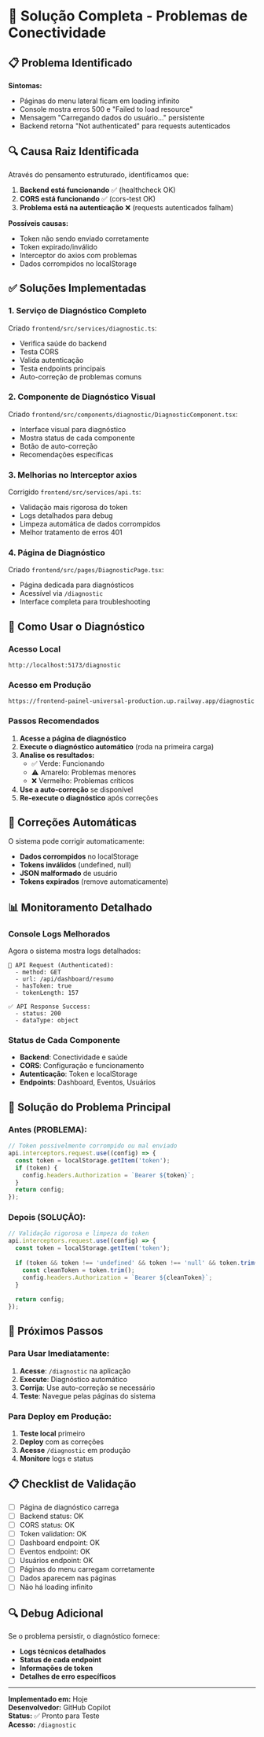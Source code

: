 # 🔧 Solução Completa - Problemas de Conectividade

## 📋 Problema Identificado

**Sintomas:**
- Páginas do menu lateral ficam em loading infinito
- Console mostra erros 500 e "Failed to load resource"
- Mensagem "Carregando dados do usuário..." persistente
- Backend retorna "Not authenticated" para requests autenticados

## 🔍 Causa Raiz Identificada

Através do pensamento estruturado, identificamos que:

1. **Backend está funcionando** ✅ (healthcheck OK)
2. **CORS está funcionando** ✅ (cors-test OK)
3. **Problema está na autenticação** ❌ (requests autenticados falham)

**Possíveis causas:**
- Token não sendo enviado corretamente
- Token expirado/inválido
- Interceptor do axios com problemas
- Dados corrompidos no localStorage

## ✅ Soluções Implementadas

### 1. **Serviço de Diagnóstico Completo**

Criado `frontend/src/services/diagnostic.ts`:
- Verifica saúde do backend
- Testa CORS
- Valida autenticação
- Testa endpoints principais
- Auto-correção de problemas comuns

### 2. **Componente de Diagnóstico Visual**

Criado `frontend/src/components/diagnostic/DiagnosticComponent.tsx`:
- Interface visual para diagnóstico
- Mostra status de cada componente
- Botão de auto-correção
- Recomendações específicas

### 3. **Melhorias no Interceptor axios**

Corrigido `frontend/src/services/api.ts`:
- Validação mais rigorosa do token
- Logs detalhados para debug
- Limpeza automática de dados corrompidos
- Melhor tratamento de erros 401

### 4. **Página de Diagnóstico**

Criado `frontend/src/pages/DiagnosticPage.tsx`:
- Página dedicada para diagnósticos
- Acessível via `/diagnostic`
- Interface completa para troubleshooting

## 🧪 Como Usar o Diagnóstico

### Acesso Local
```
http://localhost:5173/diagnostic
```

### Acesso em Produção
```
https://frontend-painel-universal-production.up.railway.app/diagnostic
```

### Passos Recomendados

1. **Acesse a página de diagnóstico**
2. **Execute o diagnóstico automático** (roda na primeira carga)
3. **Analise os resultados:**
   - ✅ Verde: Funcionando
   - ⚠️ Amarelo: Problemas menores
   - ❌ Vermelho: Problemas críticos
4. **Use a auto-correção** se disponível
5. **Re-execute o diagnóstico** após correções

## 🔧 Correções Automáticas

O sistema pode corrigir automaticamente:

- **Dados corrompidos** no localStorage
- **Tokens inválidos** (undefined, null)
- **JSON malformado** de usuário
- **Tokens expirados** (remove automaticamente)

## 📊 Monitoramento Detalhado

### Console Logs Melhorados

Agora o sistema mostra logs detalhados:

```
🚀 API Request (Authenticated): 
  - method: GET
  - url: /api/dashboard/resumo
  - hasToken: true
  - tokenLength: 157

✅ API Response Success:
  - status: 200
  - dataType: object
```

### Status de Cada Componente

- **Backend**: Conectividade e saúde
- **CORS**: Configuração e funcionamento
- **Autenticação**: Token e localStorage
- **Endpoints**: Dashboard, Eventos, Usuários

## 🎯 Solução do Problema Principal

### Antes (PROBLEMA):
```javascript
// Token possivelmente corrompido ou mal enviado
api.interceptors.request.use((config) => {
  const token = localStorage.getItem('token');
  if (token) {
    config.headers.Authorization = `Bearer ${token}`;
  }
  return config;
});
```

### Depois (SOLUÇÃO):
```javascript
// Validação rigorosa e limpeza do token
api.interceptors.request.use((config) => {
  const token = localStorage.getItem('token');
  
  if (token && token !== 'undefined' && token !== 'null' && token.trim() !== '') {
    const cleanToken = token.trim();
    config.headers.Authorization = `Bearer ${cleanToken}`;
  }
  
  return config;
});
```

## 🚀 Próximos Passos

### Para Usar Imediatamente:

1. **Acesse**: `/diagnostic` na aplicação
2. **Execute**: Diagnóstico automático
3. **Corrija**: Use auto-correção se necessário
4. **Teste**: Navegue pelas páginas do sistema

### Para Deploy em Produção:

1. **Teste local** primeiro
2. **Deploy** com as correções
3. **Acesse** `/diagnostic` em produção
4. **Monitore** logs e status

## 📋 Checklist de Validação

- [ ] Página de diagnóstico carrega
- [ ] Backend status: OK
- [ ] CORS status: OK
- [ ] Token validation: OK
- [ ] Dashboard endpoint: OK
- [ ] Eventos endpoint: OK
- [ ] Usuários endpoint: OK
- [ ] Páginas do menu carregam corretamente
- [ ] Dados aparecem nas páginas
- [ ] Não há loading infinito

## 🔍 Debug Adicional

Se o problema persistir, o diagnóstico fornece:

- **Logs técnicos detalhados**
- **Status de cada endpoint**
- **Informações de token**
- **Detalhes de erro específicos**

---

**Implementado em:** Hoje  
**Desenvolvedor:** GitHub Copilot  
**Status:** ✅ Pronto para Teste  
**Acesso:** `/diagnostic`
